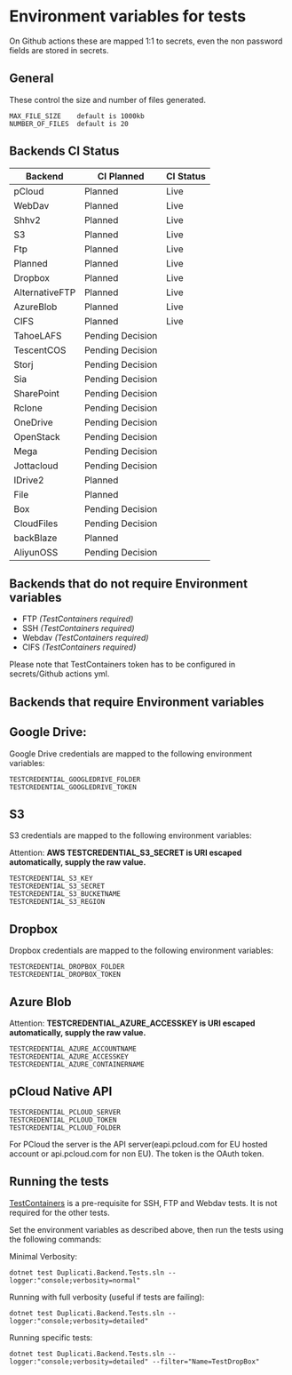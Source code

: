 
# Environment variables for tests

On Github actions these are mapped 1:1 to secrets, even the non password fields are stored in secrets.

## General

These control the size and number of files generated.

```
MAX_FILE_SIZE    default is 1000kb
NUMBER_OF_FILES  default is 20
```

## Backends CI Status

| Backend | CI Planned | CI Status |
|----------|------------|------------|
| pCloud | Planned | Live |
| WebDav | Planned | Live |
| Shhv2 | Planned | Live |
| S3 | Planned | Live |
| Ftp | Planned | Live |
| Planned | Planned | Live |
| Dropbox | Planned | Live |
| AlternativeFTP | Planned | Live |
| AzureBlob | Planned | Live |
| CIFS | Planned | Live |
| TahoeLAFS | Pending Decision | |
| TescentCOS | Pending Decision | |
| Storj | Pending Decision | |
| Sia | Pending Decision | |
| SharePoint | Pending Decision | |
| Rclone | Pending Decision | |
| OneDrive | Pending Decision | |
| OpenStack | Pending Decision | |
| Mega | Pending Decision | |
| Jottacloud | Pending Decision | |
| IDrive2 | Planned | |
| File | Planned | |
| Box | Pending Decision | |
| CloudFiles | Pending Decision | |
| backBlaze | Planned | |
| AliyunOSS | Pending Decision | |


## Backends that do not require Environment variables

* FTP _(TestContainers required)_
* SSH _(TestContainers required)_
* Webdav _(TestContainers required)_
* CIFS _(TestContainers required)_

Please note that TestContainers token has to be configured in secrets/Github actions yml.

## Backends that require Environment variables

## Google Drive:

Google Drive credentials are mapped to the following environment variables:

```
TESTCREDENTIAL_GOOGLEDRIVE_FOLDER
TESTCREDENTIAL_GOOGLEDRIVE_TOKEN
```
## S3

S3 credentials are mapped to the following environment variables:

Attention: **AWS TESTCREDENTIAL_S3_SECRET is URI escaped automatically, supply the raw value.**

```
TESTCREDENTIAL_S3_KEY
TESTCREDENTIAL_S3_SECRET
TESTCREDENTIAL_S3_BUCKETNAME
TESTCREDENTIAL_S3_REGION
```

## Dropbox

Dropbox credentials are mapped to the following environment variables:

```
TESTCREDENTIAL_DROPBOX_FOLDER
TESTCREDENTIAL_DROPBOX_TOKEN
```

## Azure Blob

Attention: **TESTCREDENTIAL_AZURE_ACCESSKEY is URI escaped automatically, supply the raw value.**


```
TESTCREDENTIAL_AZURE_ACCOUNTNAME
TESTCREDENTIAL_AZURE_ACCESSKEY
TESTCREDENTIAL_AZURE_CONTAINERNAME
```

## pCloud Native API

```
TESTCREDENTIAL_PCLOUD_SERVER
TESTCREDENTIAL_PCLOUD_TOKEN
TESTCREDENTIAL_PCLOUD_FOLDER
```
For PCloud the server is the API server(eapi.pcloud.com for EU hosted account or api.pcloud.com for non EU). The token is the OAuth token.

## Running the tests

[TestContainers](https://testcontainers.org/) is a pre-requisite for SSH, FTP and Webdav tests. It is not required for the other tests.

Set the environment variables as described above, then run the tests using the following commands:

Minimal Verbosity:

`dotnet test Duplicati.Backend.Tests.sln --logger:"console;verbosity=normal"`

Running with full verbosity (useful if tests are failing):

`dotnet test Duplicati.Backend.Tests.sln --logger:"console;verbosity=detailed"`

Running specific tests:

`dotnet test Duplicati.Backend.Tests.sln --logger:"console;verbosity=detailed" --filter="Name=TestDropBox"`


